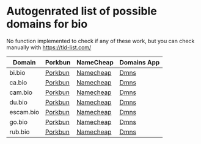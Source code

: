 # Autogenrated list of possible domains for bio

No function implemented to check if any of these work, but you can check manually with https://tld-list.com/

| Domain | Porkbun | NameCheap | Domains App |
|---|---|---|---|
| bi.bio | [Porkbun](https://porkbun.com/checkout/search?prb=e814663da1&tlds=&idnLanguage=&search=search&q=bi.bio) | [Namecheap](https://www.namecheap.com/domains/registration/results/?domain=bi.bio) | [Dmns](https://dmns.app/domains?q=bi.bio) |
| ca.bio | [Porkbun](https://porkbun.com/checkout/search?prb=e814663da1&tlds=&idnLanguage=&search=search&q=ca.bio) | [Namecheap](https://www.namecheap.com/domains/registration/results/?domain=ca.bio) | [Dmns](https://dmns.app/domains?q=ca.bio) |
| cam.bio | [Porkbun](https://porkbun.com/checkout/search?prb=e814663da1&tlds=&idnLanguage=&search=search&q=cam.bio) | [Namecheap](https://www.namecheap.com/domains/registration/results/?domain=cam.bio) | [Dmns](https://dmns.app/domains?q=cam.bio) |
| du.bio | [Porkbun](https://porkbun.com/checkout/search?prb=e814663da1&tlds=&idnLanguage=&search=search&q=du.bio) | [Namecheap](https://www.namecheap.com/domains/registration/results/?domain=du.bio) | [Dmns](https://dmns.app/domains?q=du.bio) |
| escam.bio | [Porkbun](https://porkbun.com/checkout/search?prb=e814663da1&tlds=&idnLanguage=&search=search&q=escam.bio) | [Namecheap](https://www.namecheap.com/domains/registration/results/?domain=escam.bio) | [Dmns](https://dmns.app/domains?q=escam.bio) |
| go.bio | [Porkbun](https://porkbun.com/checkout/search?prb=e814663da1&tlds=&idnLanguage=&search=search&q=go.bio) | [Namecheap](https://www.namecheap.com/domains/registration/results/?domain=go.bio) | [Dmns](https://dmns.app/domains?q=go.bio) |
| rub.bio | [Porkbun](https://porkbun.com/checkout/search?prb=e814663da1&tlds=&idnLanguage=&search=search&q=rub.bio) | [Namecheap](https://www.namecheap.com/domains/registration/results/?domain=rub.bio) | [Dmns](https://dmns.app/domains?q=rub.bio) |
